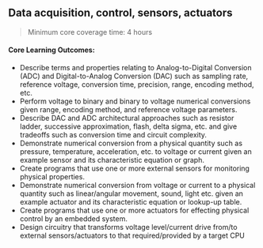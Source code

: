## Data acquisition, control, sensors, actuators

> Minimum core coverage time: 4 hours

#### Core Learning Outcomes:

- Describe terms and properties relating to Analog-to-Digital Conversion (ADC) and Digital-to-Analog Conversion (DAC) such as
sampling rate, reference voltage, conversion time, precision, range, encoding method, etc.
- Perform voltage to binary and binary to voltage numerical conversions given range, encoding method, and reference voltage parameters.
- Describe DAC and ADC architectural approaches such as resistor ladder, successive approximation, flash, delta sigma, etc. and give tradeoffs such as conversion time and circuit complexity.
- Demonstrate numerical conversion from a physical quantity such as pressure, temperature, acceleration, etc. to voltage or current given an example sensor and its characteristic equation or graph.
- Create programs that use one or more external sensors for monitoring physical properties.
- Demonstrate numerical conversion from voltage or current to a physical quantity such as linear/angular movement, sound, light etc. given an example actuator and its characteristic equation or lookup-up table.
- Create programs that use one or more actuators for effecting physical control by an embedded system.
- Design circuitry that transforms voltage level/current drive from/to external sensors/actuators to that required/provided by a target CPU
